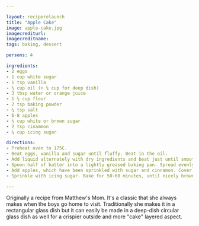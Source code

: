```yaml
---

layout: reciperelaunch
title: "Apple Cake"
image: apple-cake.jpg
imagecrediturl:
imagecreditname:
tags: baking, dessert

persons: 4

ingredients:
- 2 eggs
- 1 cup white sugar
- 1 tsp vanilla
- ½ cup oil (+ ¼ cup for deep dish)
- 3 tbsp water or orange juice
- 1 ½ cup flour
- 2 tsp baking powder
- ¼ tsp salt
- 6-8 apples
- ½ cup white or brown sugar
- 2 tsp cinammon
- ¼ cup icing sugar

directions:
- Preheat oven to 175C.
- Beat eggs, vanilla and sugar until fluffy. Beat in the oil.
- Add liquid alternately with dry ingredients and beat just until smooth.
- Spoon half of batter into a lightly greased baking pan. Spread evenly with a rubber spatula.
- Add apples, which have been sprinkled with sugar and cinnamon. Cover with remaining batter.
- Sprinkle with icing sugar. Bake for 50-60 minutes, until nicely browned.

---
```


Originally a recipe from Matthew's Mom. It's a classic that she always makes when the boys go home to visit. Traditionally she makes it in a rectangular glass dish but it can easily be made in a deep-dish circular glass dish as well for a crispier outside and more "cake" layered aspect.